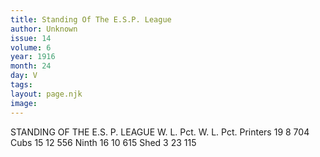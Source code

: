 ```yaml
---
title: Standing Of The E.S.P. League
author: Unknown
issue: 14
volume: 6
year: 1916
month: 24
day: V
tags:
layout: page.njk
image:
---
```

STANDING OF THE E.S. P. LEAGUE    W. L. Pct. W. L. Pct. Printers 19 8 704 Cubs 15 12 556 Ninth 16 10 615 Shed 3 23 115    



